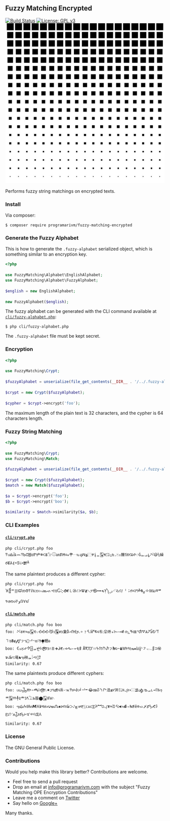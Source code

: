 ## Fuzzy Matching Encrypted

[![Build Status](https://travis-ci.org/programarivm/fuzzy-matching-encrypted.svg?branch=master)](https://travis-ci.org/programarivm/fuzzy-matching-encrypted)
[![License: GPL v3](https://img.shields.io/badge/License-GPL%20v3-blue.svg)](https://www.gnu.org/licenses/gpl-3.0)
![Fuzzy Matching Encrypted](/resources/square-dot.jpg)

Performs fuzzy string matchings on encrypted texts.

### Install

Via composer:

    $ composer require programarivm/fuzzy-matching-encrypted

### Generate the Fuzzy Alphabet

This is how to generate the `.fuzzy-alphabet` serialized object, which is something similar to an encryption key.

```php
<?php

use FuzzyMatching\Alphabet\EnglishAlphabet;
use FuzzyMatching\Alphabet\FuzzyAlphabet;

$english = new EnglishAlphabet;

new FuzzyAlphabet($english);
```

The fuzzy alphabet can be generated with the CLI command available at [`cli/fuzzy-alphabet.php`](https://github.com/programarivm/fuzzy-matching-encrypted/blob/master/cli/fuzzy-alphabet.php):

    $ php cli/fuzzy-alphabet.php

The `.fuzzy-alphabet` file must be kept secret.

### Encryption

```php
<?php

use FuzzyMatching\Crypt;

$fuzzyAlphabet = unserialize(file_get_contents(__DIR__ . '/../.fuzzy-alphabet'));

$crypt = new Crypt($fuzzyAlphabet);

$cypher = $crypt->encrypt('foo');
```

The maximum length of the plain text is 32 characters, and the cypher is 64 characters length.

### Fuzzy String Matching

```php
<?php

use FuzzyMatching\Crypt;
use FuzzyMatching\Match;

$fuzzyAlphabet = unserialize(file_get_contents(__DIR__ . '/../.fuzzy-alphabet'));

$crypt = new Crypt($fuzzyAlphabet);
$match = new Match($fuzzyAlphabet);

$a = $crypt->encrypt('foo');
$b = $crypt->encrypt('boo');

$similarity = $match->similarity($a, $b);
```

### CLI Examples

#### [`cli/crypt.php`](https://github.com/programarivm/fuzzy-matching-encrypted/blob/master/cli/crypt.php)

    php cli/crypt.php foo
    𐀛ᥙమﻸ𓆨𐙋ᏏᏣ䷐𐍘𝅚𐅖𐚼᳁𐌂ꫥ𓅡𓎳㏂𖬒𖬫⊝ℯ⺺𝄖﹪ⴗ𝈌≨⿸ꚷįᇫ🃄𑘕㌄ꤑᱠ◞🀄ꤤ簲㍧𐰮𖭞ⶃ𓇸Ġᇝퟋ𐮋𝇜😅⅚繰ర∉Ⲁ❴𑅱➄🡓𒌞╨

The same plaintext produces a different cypher:

    php cli/crypt.php foo
    𐘬᧰ᄯ🀠𐰾ᘺ𑄖𐐃𐀛𐄺᱕ᨽ᰻ꤏ𐐰ఙᨒ𞠨𑘪Ⴚ⢕𒀥㇄㉘⛜𑇐Ꮤ≹␛ፓ㉿⬌➨𐒂Ỵ༽ݭ𓄔𑄸𐢌𐮅𝅁ᅵ︔గ𝈶ꢳ╩ⷄܨ〧㍠𑚛ཟᄅ𑆝𑇙𐑽૦ᢟﻭ𖬄𐌞᪖

#### [`cli/match.php`](https://github.com/programarivm/fuzzy-matching-encrypted/blob/master/cli/match.php)

    php cli/match.php foo boo
    foo: 𝇜𐒀ꏐ𑅗ߛ🂡ꀺₗ𒐮😼𝄈⦒🂺ꩱ夐Ď𐡲𐅮ޔ𝅌𐄙﹖ᣅ𝅈𐛽𑖣𐒛㊔܂😲烞ސ⸖₄⊸𒑐𐔗ݻⶔ𒑀𝇐Ⴛᗊꥃ𝈒ᨢᣣ𐀥㇕𑈹𝟖≴𝓯⚥ㇷዔ🙎ᅼ𝃆ᥗ𐃕⧭鲤𑛁
    boo: 𐂵꤁אָꫣ𑖋🁭ᇯ𐭿𐁓𒂰𑇒ꤖ𐄰🡲ᣬ𑖓𝂡𐡷⮑⤐𒑬⻞Åꬫ⺴𖼇𐄓ᖭᝈᱴ𐘕Ⴐㇷ𝗵𑆲─⛇Ꮇ𐰚ꚿ𝔥ங❋ⴑĳ⸅㇇𓆍∬𝈹㊙𐒁𐐈𐂓⥧⻪♞ఌ秧ᇠ𓍏🙙🚄𑃦
    Similarity: 0.67

The same plaintexts produce different cyphers:

    php cli/match.php foo boo
    foo: ᥙ𑄠᧼ꐗꚻ꠶ⶻ፤𒂴𝅒🟋ᝊ𑆝𒂘𑆲𐂖‑ૠ𐚜ჾⱈ𐑔𐇷┙ퟂ𐃇😂ꩪⴃ㇎𐅬澏≰𐍔涆㍍ꏾݤ𐎑⿶𒈰ᯉퟋւ⊸㍩ૡᄅ🂤⺵╀𐠦⺧𑇓ⷞ𓅐𑚑蒰⬤🂧𝑖𑃧𐅒␤
    boo: ఌఘᖭ㋇ℯ𝞛🄐ℹन𐅒ⲳ౪ఆ𐂹✱𞡠ո𐂓⧂𝆺𝅥𝅮ﻎઋ᱓🀦ᥴ⋏𐐽🀝𐙰︼ꢝݤ𝞃ભἹᣓ⧕५𝗱⤑𒀆ĕ𞡚ᨋ〆ⶈ↉🞄𖼕ꌹꡢ𞡂𐀈⸍ለ᧱𐢞❗⅛ᔲ𑆥༺戉ᐲ
    Similarity: 0.67

### License

The GNU General Public License.

### Contributions

Would you help make this library better? Contributions are welcome.

- Feel free to send a pull request
- Drop an email at info@programarivm.com with the subject "Fuzzy Matching OPE Encryption Contributions"
- Leave me a comment on [Twitter](https://twitter.com/programarivm)
- Say hello on [Google+](https://plus.google.com/+Programarivm)

Many thanks.
